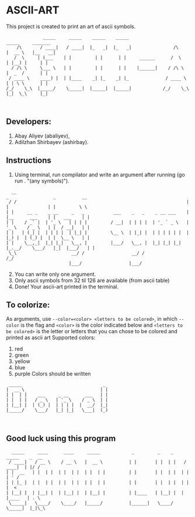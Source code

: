 # ASCII-ART
This project is created to print an art of ascii symbols.
```
              _____     _____    _____    _____                          _____     _______   
    /\       / ____|   / ____|  |_   _|  |_   _|                /\      |  __ \   |__   __|  
   /  \     | (___    | |         | |      | |     ______      /  \     | |__) |     | |     
  / /\ \     \___ \   | |         | |      | |    |______|    / /\ \    |  _  /      | |     
 / ____ \    ____) |  | |____    _| |_    _| |_              / ____ \   | | \ \      | |     
/_/    \_\  |_____/    \_____|  |_____|  |_____|            /_/    \_\  |_|  \_\     |_|     
                                                                                             
                                                                                             
```

## Developers:
1. Abay Aliyev (abaliyev),
2. Adilzhan Shirbayev (ashirbay).

## Instructions
1. Using terminal, run compilator and write an argument after running (go run . "(any symbols)").
```
  __                                                                  _                 _          __    
 / /                                                                 | |               | |         \ \   
| |     __ _    _ __     _   _           ___    _   _    _ __ ___    | |__      ___    | |   ___    | |  
| |    / _` |  | '_ \   | | | |         / __|  | | | |  | '_ ` _ \   | '_ \    / _ \   | |  / __|   | |  
| |   | (_| |  | | | |  | |_| |         \__ \  | |_| |  | | | | | |  | |_) |  | (_) |  | |  \__ \   | |  
| |    \__,_|  |_| |_|   \__, |         |___/   \__, |  |_| |_| |_|  |_.__/    \___/   |_|  |___/   | |  
 \_\                     __/ /                  __/ /                                              /_/   
                        |___/                  |___/                                                     
```
2. You can write only one argument.
3. Only ascii symbols from 32 til 126 are available (from ascii table)
4. Done! Your ascii-art printed in the terminal.

## To colorize:
As arguments, use ```--color=<color> <letters to be colored>```, in which ```--color``` is the flag and ```<color>``` is the color indicated below and ```<letters to be colored>``` is the letter or letters that you can chose to be colored and printed as ascii art
Supported colors:
1. red
2. green
3. yellow
4. blue
5. purple
Colors should be written 
```
 _____                               _   
|  __ \                             | |  
| |  | |    ___     _ __      ___   | |  
| |  | |   / _ \   | '_ \    / _ \  | |  
| |__| |  | (_) |  | | | |  |  __/  |_|  
|_____/    \___/   |_| |_|   \___|  (_)  
                                         
                                         
```

## Good luck using this program
```
  _____     ____      ____     _____            _         _    _     _____    _  __  
 / ____|   / __ \    / __ \   |  __ \          | |       | |  | |   / ____|  | |/ /  
| |  __   | |  | |  | |  | |  | |  | |         | |       | |  | |  | |       | ' /   
| | |_ |  | |  | |  | |  | |  | |  | |         | |       | |  | |  | |       |  <    
| |__| |  | |__| |  | |__| |  | |__| |         | |____   | |__| |  | |____   | . \   
 \_____|   \____/    \____/   |_____/          |______|   \____/    \_____|  |_|\_\  
                                                                                     
```                                                                                     
